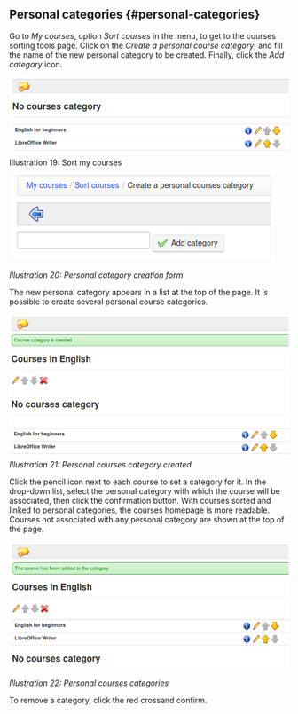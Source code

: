 ## Personal categories {#personal-categories}

Go to _My courses_, option _Sort courses_ in the menu, to get to the courses sorting tools page. Click on the _Create a personal course category_, and fill the name of the new personal category to be created. Finally, click the _Add category_ icon.

![](../assets/images19.png)Illustration 19: Sort my courses

![](../assets/images272.png)

*Illustration 20: Personal category creation form*

The new personal category appears in a list at the top of the page. It is possible to create several personal course categories.

![](../assets/images273.png)*Illustration 21: Personal courses category created*

Click the pencil icon next to each course to set a category for it. In the drop-down list, select the personal category with which the course will be associated, then click the confirmation button. With courses sorted and linked to personal categories, the courses homepage is more readable. Courses not associated with any personal category are shown at the top of the page.

![](../assets/images20.png)*Illustration 22: Personal courses categories*

To remove a category, click the red crossand confirm.